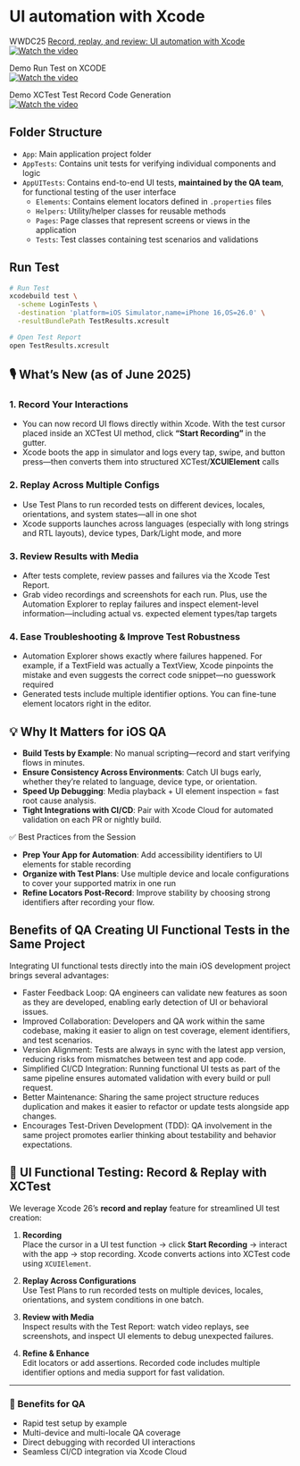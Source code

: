 # UI automation with Xcode

WWDC25 [Record, replay, and review: UI automation with Xcode](https://developer.apple.com/videos/play/wwdc2025/344/)<br>
[![Watch the video](https://img.youtube.com/vi/TI-XF0M8Ge0/0.jpg)](https://www.youtube.com/watch?v=TI-XF0M8Ge0)

Demo Run Test on XCODE<br>
[![Watch the video](https://i9.ytimg.com/vi_webp/DwP3h2tD8wY/mq2.webp?sqp=COy4u8IG-oaymwEmCMACELQB8quKqQMa8AEB-AHYB4AC0AWKAgwIABABGF4gXiheMA8=&rs=AOn4CLDyh7hEIjQ4LgR4G7OA7NClDyHytQ)](https://www.youtube.com/watch?v=DwP3h2tD8wY)

Demo XCTest Test Record Code Generation<br>
[![Watch the video](https://i9.ytimg.com/vi/6LxEXGsLqgc/mq2.jpg?sqp=CMS9u8IG-oaymwEmCMACELQB8quKqQMa8AEB-AGOBYAC4AOKAgwIABABGGUgXyhMMA8=&rs=AOn4CLAFqiNwFhYT6un3flZLuyvFl6SLPQ)](https://www.youtube.com/watch?v=6LxEXGsLqgc)

## Folder Structure 
- `App`: Main application project folder
- `AppTests`: Contains unit tests for verifying individual components and logic
- `AppUITests`: Contains end-to-end UI tests, **maintained by the QA team**, for functional testing of the user interface
  - `Elements`: Contains element locators defined in `.properties` files
  - `Helpers`: Utility/helper classes for reusable methods
  - `Pages`: Page classes that represent screens or views in the application
  - `Tests`: Test classes containing test scenarios and validations

## Run Test
```bash
# Run Test
xcodebuild test \
  -scheme LoginTests \
  -destination 'platform=iOS Simulator,name=iPhone 16,OS=26.0' \
  -resultBundlePath TestResults.xcresult

# Open Test Report
open TestResults.xcresult
```

## 🎙 What’s New (as of June 2025)
### 1. Record Your Interactions
- You can now record UI flows directly within Xcode. With the test cursor placed inside an XCTest UI method, click **“Start Recording”** in the gutter.
- Xcode boots the app in simulator and logs every tap, swipe, and button press—then converts them into structured XCTest/**XCUIElement** calls 

### 2. Replay Across Multiple Configs
- Use Test Plans to run recorded tests on different devices, locales, orientations, and system states—all in one shot 
- Xcode supports launches across languages (especially with long strings and RTL layouts), device types, Dark/Light mode, and more 

### 3. Review Results with Media
- After tests complete, review passes and failures via the Xcode Test Report.
- Grab video recordings and screenshots for each run. Plus, use the Automation Explorer to replay failures and inspect element-level information—including actual vs. expected element types/tap targets 

### 4. Ease Troubleshooting & Improve Test Robustness
- Automation Explorer shows exactly where failures happened. For example, if a TextField was actually a TextView, Xcode pinpoints the mistake and even suggests the correct code snippet—no guesswork required 
- Generated tests include multiple identifier options. You can fine-tune element locators right in the editor.

## 💡 Why It Matters for iOS QA
- **Build Tests by Example**: No manual scripting—record and start verifying flows in minutes.
- **Ensure Consistency Across Environments**: Catch UI bugs early, whether they’re related to language, device type, or orientation.
- **Speed Up Debugging**: Media playback + UI element inspection = fast root cause analysis.
- **Tight Integrations with CI/CD**: Pair with Xcode Cloud for automated validation on each PR or nightly build.

✅ Best Practices from the Session
- **Prep Your App for Automation**: Add accessibility identifiers to UI elements for stable recording 
- **Organize with Test Plans**: Use multiple device and locale configurations to cover your supported matrix in one run 
- **Refine Locators Post-Record**: Improve stability by choosing strong identifiers after recording your flow.


## Benefits of QA Creating UI Functional Tests in the Same Project
Integrating UI functional tests directly into the main iOS development project brings several advantages:

- Faster Feedback Loop:
  QA engineers can validate new features as soon as they are developed, enabling early detection of UI or behavioral issues.
- Improved Collaboration:
  Developers and QA work within the same codebase, making it easier to align on test coverage, element identifiers, and test scenarios.
- Version Alignment:
  Tests are always in sync with the latest app version, reducing risks from mismatches between test and app code.
- Simplified CI/CD Integration: 
  Running functional UI tests as part of the same pipeline ensures automated validation with every build or pull request.
- Better Maintenance:
  Sharing the same project structure reduces duplication and makes it easier to refactor or update tests alongside app changes.
- Encourages Test-Driven Development (TDD): 
  QA involvement in the same project promotes earlier thinking about testability and behavior expectations.

## 🧪 UI Functional Testing: Record & Replay with XCTest

We leverage Xcode 26’s **record and replay** feature for streamlined UI test creation:

1. **Recording**  
   Place the cursor in a UI test function → click **Start Recording** → interact with the app → stop recording. Xcode converts actions into XCTest code using `XCUIElement`.

2. **Replay Across Configurations**  
   Use Test Plans to run recorded tests on multiple devices, locales, orientations, and system conditions in one batch.

3. **Review with Media**  
   Inspect results with the Test Report: watch video replays, see screenshots, and inspect UI elements to debug unexpected failures.

4. **Refine & Enhance**  
   Edit locators or add assertions. Recorded code includes multiple identifier options and media support for fast validation.

---

### 🚀 Benefits for QA
- Rapid test setup by example  
- Multi-device and multi-locale QA coverage  
- Direct debugging with recorded UI interactions  
- Seamless CI/CD integration via Xcode Cloud
